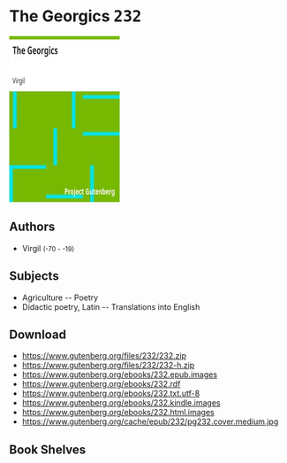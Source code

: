 # The Georgics <kbd>232</kbd>

![](./cover.medium.jpg "")

## Authors


 - Virgil <small>(-70 - -19)</small>

## Subjects


 - Agriculture -- Poetry
 - Didactic poetry, Latin -- Translations into English

## Download


 - https://www.gutenberg.org/files/232/232.zip
 - https://www.gutenberg.org/files/232/232-h.zip
 - https://www.gutenberg.org/ebooks/232.epub.images
 - https://www.gutenberg.org/ebooks/232.rdf
 - https://www.gutenberg.org/ebooks/232.txt.utf-8
 - https://www.gutenberg.org/ebooks/232.kindle.images
 - https://www.gutenberg.org/ebooks/232.html.images
 - https://www.gutenberg.org/cache/epub/232/pg232.cover.medium.jpg

## Book Shelves


